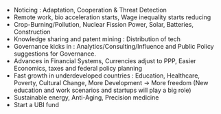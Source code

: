 - Noticing : Adaptation, Cooperation & Threat Detection
- Remote work, bio acceleration starts, Wage inequality starts reducing
- Crop-Burning/Pollution, Nuclear Fission Power, Solar, Batteries, Construction
- Knowledge sharing and patent mining : Distribution of tech
- Governance kicks in : Analytics/Consulting/Influence and Public Policy suggestions for Governance.
- Advances in Financial Systems, Currencies adjust to PPP, Easier Economics, taxes and federal policy planning
- Fast growth in underdeveloped countries : Education, Healthcare, Poverty, Cultural Change, More Development -> More freedom (New education and work scenarios and startups will play a big role)
- Sustainable energy, Anti-Aging, Precision medicine
- Start a UBI fund
